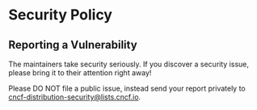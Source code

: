 # Security Policy

## Reporting a Vulnerability

The maintainers take security seriously. If you discover a security issue, please bring it to their attention right away!

Please DO NOT file a public issue, instead send your report privately to cncf-distribution-security@lists.cncf.io.
